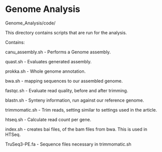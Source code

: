 # Genome Analysis
Genome_Analysis/code/

This directory contains scripts that are run for the analysis. 

Contains:

canu_assembly.sh - Performs a Genome assembly.

quast.sh - Evaluates generated assembly.

prokka.sh - Whole genome annotation.

bwa.sh - mapping sequences to our assembled genome. 

fastqc.sh - Evaluate read quality, before and after trimming. 

blastn.sh - Synteny information, run against our reference genome. 

trimmomatic.sh - Trim reads, setting similar to settings used in the article. 

htseq.sh - Calculate read count per gene.

index.sh - creates bai files, of the bam files from bwa. This is used in HTSeq. 

TruSeq3-PE.fa - Sequence files necessary in trimmomatic.sh
